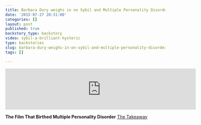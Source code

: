 ```yaml
---
title: Barbara Dury weighs in on Sybil and Multiple Personality Disorder
date: '2015-07-27 20:31:00'
categories: []
layout: post
published: true
backstory_type: backstory
video: sybil-a-brilliant-hysteric
type: backstories
slug: barbara-dury-weighs-in-on-sybil-and-multiple-personality-disorder
tags: []

---
```

<iframe width="600" height="130" frameborder="0" scrolling="no" src="https://www.wnyc.org/widgets/ondemand_player/takeaway/#file=%2Faudio%2Fxspf%2F415060%2F"></iframe>

**The Film That Birthed Multiple Personality Disorder**
[The Takeaway](http://www.thetakeaway.org/story/retro-report-sybil-and-multiple-personality-disorder/)

